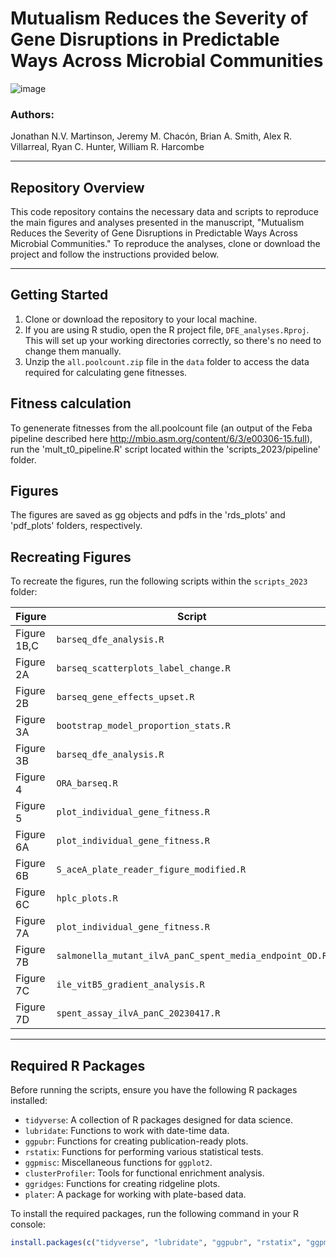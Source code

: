 # Mutualism Reduces the Severity of Gene Disruptions in Predictable Ways Across Microbial Communities
![image](https://user-images.githubusercontent.com/69863285/235250401-e4a04097-b5f6-4edf-bba0-e56a6d054f4d.png)
### Authors:
Jonathan N.V. Martinson, Jeremy M. Chacón, Brian A. Smith, Alex R. Villarreal, Ryan C. Hunter, William R. Harcombe

---

## Repository Overview

This code repository contains the necessary data and scripts to reproduce the main figures and analyses presented in the manuscript, "Mutualism Reduces the Severity of Gene Disruptions in Predictable Ways Across Microbial Communities." To reproduce the analyses, clone or download the project and follow the instructions provided below.

---

## Getting Started

1. Clone or download the repository to your local machine.
2. If you are using R studio, open the R project file, `DFE_analyses.Rproj`. This will set up your working directories correctly, so there's no need to change them manually.
3. Unzip the `all.poolcount.zip` file in the `data` folder to access the data required for calculating gene fitnesses.

## Fitness calculation
To genenerate fitnesses from the all.poolcount file (an output of the Feba pipeline described here http://mbio.asm.org/content/6/3/e00306-15.full), run the 'mult_t0_pipeline.R' script located within the 'scripts_2023/pipeline' folder.

## Figures

The figures are saved as gg objects and pdfs in the 'rds_plots' and 'pdf_plots' folders, respectively. 

## Recreating Figures

To recreate the figures, run the following scripts within the `scripts_2023` folder:

| Figure      | Script                                             |
|-------------|----------------------------------------------------|
| Figure 1B,C | `barseq_dfe_analysis.R`                            |
| Figure 2A   | `barseq_scatterplots_label_change.R`               |
| Figure 2B   | `barseq_gene_effects_upset.R`                      |
| Figure 3A   | `bootstrap_model_proportion_stats.R`               |
| Figure 3B   | `barseq_dfe_analysis.R`                            |
| Figure 4    | `ORA_barseq.R`                                     |
| Figure 5    | `plot_individual_gene_fitness.R`                   |
| Figure 6A   | `plot_individual_gene_fitness.R`                   |
| Figure 6B   | `S_aceA_plate_reader_figure_modified.R`            |
| Figure 6C   | `hplc_plots.R`                                     |
| Figure 7A   | `plot_individual_gene_fitness.R`                   |
| Figure 7B   | `salmonella_mutant_ilvA_panC_spent_media_endpoint_OD.R` |
| Figure 7C   | `ile_vitB5_gradient_analysis.R`                    |
| Figure 7D   | `spent_assay_ilvA_panC_20230417.R`                 |


---

## Required R Packages

Before running the scripts, ensure you have the following R packages installed:

- `tidyverse`: A collection of R packages designed for data science.
- `lubridate`: Functions to work with date-time data.
- `ggpubr`: Functions for creating publication-ready plots.
- `rstatix`: Functions for performing various statistical tests.
- `ggpmisc`: Miscellaneous functions for `ggplot2`.
- `clusterProfiler`: Tools for functional enrichment analysis.
- `ggridges`: Functions for creating ridgeline plots.
- `plater`: A package for working with plate-based data.

To install the required packages, run the following command in your R console:

```R
install.packages(c("tidyverse", "lubridate", "ggpubr", "rstatix", "ggpmisc", "clusterProfiler", "ggridges", "plater"))
